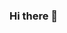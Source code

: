 ### Hi there 👋

<!--
**Karan071/Karan071** is a ✨ _special_ ✨ repository because its `README.md` (this file) appears on your GitHub profile.

Here are some ideas to get you started:

- 🔭 I’m currently working on ...
- 🌱 I’m currently learning ...
- 👯 I’m looking to collaborate on ...
- 🤔 I’m looking for help with ...
- 💬 Ask me about ...
- 📫 How to reach me: ...
- 😄 Pronouns: ...
- ⚡ Fun fact: ~ Gojo Satoru ~
        "Are you the strongest because you're Satoru Gojo, or are you Satoru Gojo because you're the strongest?"
-->
